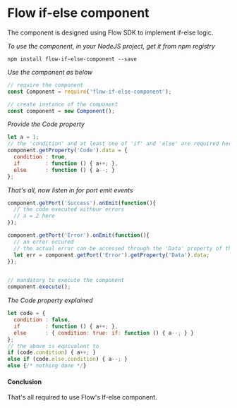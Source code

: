 # Flow if-else component
The component is designed using Flow SDK to implement if-else logic.

*To use the component, in your NodeJS project, get it from npm registry*

```
npm install flow-if-else-component --save
```

*Use the component as below*

```javascript
// require the component
const Component = require('flow-if-else-component');

// create instance of the component
const component = new Component();
```

*Provide the Code property*

```javascript
let a = 1;
// the 'condition' and at least one of 'if' and 'else' are required here
component.getProperty('Code').data = {
  condition : true,
  if        : function () { a++; },
  else      : function () { a--; }
};
```

*That's all, now listen in for port emit events*
```javascript
component.getPort('Success').onEmit(function(){
  // the code executed withour errors
  // a = 2 here
});

component.getPort('Error').onEmit(function(){
  // an error occured
  // the actual error can be accessed through the 'Data' property of the port
  let err = component.getPort('Error').getProperty('Data').data;
});


// mandatory to execute the component
component.execute();
```

*The Code property explained*

```javascript
let code = {
  condition : false,
  if        : function () { a++; },
  else      : { condition: true: if: function () { a--; } }
};
// the above is equivalent to
if (code.condition) { a++; }
else if (code.else.condition) { a--; }
else {/* nothing done */}
```

#### Conclusion

That's all required to use Flow's If-else component.